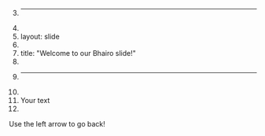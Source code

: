 3.	---
4.	
5.	layout: slide
6.	
7.	title: "Welcome to our Bhairo slide!"
8.	
9.	---
10.	
11.	Your text
12.	
Use the left arrow to go back!
